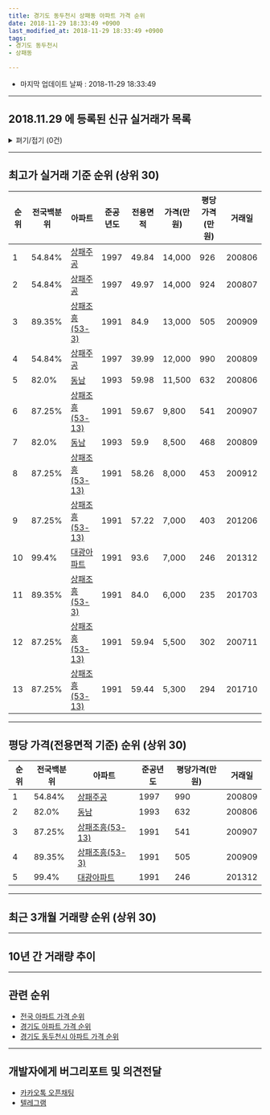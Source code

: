 ```yaml
---
title: 경기도 동두천시 상패동 아파트 가격 순위
date: 2018-11-29 18:33:49 +0900
last_modified_at: 2018-11-29 18:33:49 +0900
tags:
- 경기도 동두천시
- 상패동

---
```


* 마지막 업데이트 날짜 : 2018-11-29 18:33:49

---

## 2018.11.29 에 등록된 신규 실거래가 목록

<details>
<summary>펴기/접기 (0건)</summary>
<div markdown="1">

|아파트|준공년도|전용면적|가격(만원)|평당가격(만원)|거래일|전국백분위|
|---|---|---|---|---|---|---|
|없음|||||||


</div>
</details>

---

## 최고가 실거래 기준 순위 (상위 30)


|순위|전국백분위|아파트|준공년도|전용면적|가격(만원)|평당가격(만원)|거래일|
|---|---|---|---|---|---|---|---|
|1|54.84%|[상패주공](https://search.naver.com/search.naver?query=%EA%B2%BD%EA%B8%B0%EB%8F%84+%EB%8F%99%EB%91%90%EC%B2%9C%EC%8B%9C+%EC%83%81%ED%8C%A8%EB%8F%99+%EC%83%81%ED%8C%A8%EC%A3%BC%EA%B3%B5)|1997|49.84|14,000|926|200806|
|2|54.84%|[상패주공](https://search.naver.com/search.naver?query=%EA%B2%BD%EA%B8%B0%EB%8F%84+%EB%8F%99%EB%91%90%EC%B2%9C%EC%8B%9C+%EC%83%81%ED%8C%A8%EB%8F%99+%EC%83%81%ED%8C%A8%EC%A3%BC%EA%B3%B5)|1997|49.97|14,000|924|200807|
|3|89.35%|[상패조흥(53-3)](https://search.naver.com/search.naver?query=%EA%B2%BD%EA%B8%B0%EB%8F%84+%EB%8F%99%EB%91%90%EC%B2%9C%EC%8B%9C+%EC%83%81%ED%8C%A8%EB%8F%99+%EC%83%81%ED%8C%A8%EC%A1%B0%ED%9D%A5%2853-3%29)|1991|84.9|13,000|505|200909|
|4|54.84%|[상패주공](https://search.naver.com/search.naver?query=%EA%B2%BD%EA%B8%B0%EB%8F%84+%EB%8F%99%EB%91%90%EC%B2%9C%EC%8B%9C+%EC%83%81%ED%8C%A8%EB%8F%99+%EC%83%81%ED%8C%A8%EC%A3%BC%EA%B3%B5)|1997|39.99|12,000|990|200809|
|5|82.0%|[동남](https://search.naver.com/search.naver?query=%EA%B2%BD%EA%B8%B0%EB%8F%84+%EB%8F%99%EB%91%90%EC%B2%9C%EC%8B%9C+%EC%83%81%ED%8C%A8%EB%8F%99+%EB%8F%99%EB%82%A8)|1993|59.98|11,500|632|200806|
|6|87.25%|[상패조흥(53-13)](https://search.naver.com/search.naver?query=%EA%B2%BD%EA%B8%B0%EB%8F%84+%EB%8F%99%EB%91%90%EC%B2%9C%EC%8B%9C+%EC%83%81%ED%8C%A8%EB%8F%99+%EC%83%81%ED%8C%A8%EC%A1%B0%ED%9D%A5%2853-13%29)|1991|59.67|9,800|541|200907|
|7|82.0%|[동남](https://search.naver.com/search.naver?query=%EA%B2%BD%EA%B8%B0%EB%8F%84+%EB%8F%99%EB%91%90%EC%B2%9C%EC%8B%9C+%EC%83%81%ED%8C%A8%EB%8F%99+%EB%8F%99%EB%82%A8)|1993|59.9|8,500|468|200809|
|8|87.25%|[상패조흥(53-13)](https://search.naver.com/search.naver?query=%EA%B2%BD%EA%B8%B0%EB%8F%84+%EB%8F%99%EB%91%90%EC%B2%9C%EC%8B%9C+%EC%83%81%ED%8C%A8%EB%8F%99+%EC%83%81%ED%8C%A8%EC%A1%B0%ED%9D%A5%2853-13%29)|1991|58.26|8,000|453|200912|
|9|87.25%|[상패조흥(53-13)](https://search.naver.com/search.naver?query=%EA%B2%BD%EA%B8%B0%EB%8F%84+%EB%8F%99%EB%91%90%EC%B2%9C%EC%8B%9C+%EC%83%81%ED%8C%A8%EB%8F%99+%EC%83%81%ED%8C%A8%EC%A1%B0%ED%9D%A5%2853-13%29)|1991|57.22|7,000|403|201206|
|10|99.4%|[대광아파트](https://search.naver.com/search.naver?query=%EA%B2%BD%EA%B8%B0%EB%8F%84+%EB%8F%99%EB%91%90%EC%B2%9C%EC%8B%9C+%EC%83%81%ED%8C%A8%EB%8F%99+%EB%8C%80%EA%B4%91%EC%95%84%ED%8C%8C%ED%8A%B8)|1991|93.6|7,000|246|201312|
|11|89.35%|[상패조흥(53-3)](https://search.naver.com/search.naver?query=%EA%B2%BD%EA%B8%B0%EB%8F%84+%EB%8F%99%EB%91%90%EC%B2%9C%EC%8B%9C+%EC%83%81%ED%8C%A8%EB%8F%99+%EC%83%81%ED%8C%A8%EC%A1%B0%ED%9D%A5%2853-3%29)|1991|84.0|6,000|235|201703|
|12|87.25%|[상패조흥(53-13)](https://search.naver.com/search.naver?query=%EA%B2%BD%EA%B8%B0%EB%8F%84+%EB%8F%99%EB%91%90%EC%B2%9C%EC%8B%9C+%EC%83%81%ED%8C%A8%EB%8F%99+%EC%83%81%ED%8C%A8%EC%A1%B0%ED%9D%A5%2853-13%29)|1991|59.94|5,500|302|200711|
|13|87.25%|[상패조흥(53-13)](https://search.naver.com/search.naver?query=%EA%B2%BD%EA%B8%B0%EB%8F%84+%EB%8F%99%EB%91%90%EC%B2%9C%EC%8B%9C+%EC%83%81%ED%8C%A8%EB%8F%99+%EC%83%81%ED%8C%A8%EC%A1%B0%ED%9D%A5%2853-13%29)|1991|59.44|5,300|294|201710|


---

## 평당 가격(전용면적 기준) 순위 (상위 30)


|순위|전국백분위|아파트|준공년도|평당가격(만원)|거래일|
|---|---|---|---|---|---|
|1|54.84%|[상패주공](https://search.naver.com/search.naver?query=%EA%B2%BD%EA%B8%B0%EB%8F%84+%EB%8F%99%EB%91%90%EC%B2%9C%EC%8B%9C+%EC%83%81%ED%8C%A8%EB%8F%99+%EC%83%81%ED%8C%A8%EC%A3%BC%EA%B3%B5)|1997|990|200809|
|2|82.0%|[동남](https://search.naver.com/search.naver?query=%EA%B2%BD%EA%B8%B0%EB%8F%84+%EB%8F%99%EB%91%90%EC%B2%9C%EC%8B%9C+%EC%83%81%ED%8C%A8%EB%8F%99+%EB%8F%99%EB%82%A8)|1993|632|200806|
|3|87.25%|[상패조흥(53-13)](https://search.naver.com/search.naver?query=%EA%B2%BD%EA%B8%B0%EB%8F%84+%EB%8F%99%EB%91%90%EC%B2%9C%EC%8B%9C+%EC%83%81%ED%8C%A8%EB%8F%99+%EC%83%81%ED%8C%A8%EC%A1%B0%ED%9D%A5%2853-13%29)|1991|541|200907|
|4|89.35%|[상패조흥(53-3)](https://search.naver.com/search.naver?query=%EA%B2%BD%EA%B8%B0%EB%8F%84+%EB%8F%99%EB%91%90%EC%B2%9C%EC%8B%9C+%EC%83%81%ED%8C%A8%EB%8F%99+%EC%83%81%ED%8C%A8%EC%A1%B0%ED%9D%A5%2853-3%29)|1991|505|200909|
|5|99.4%|[대광아파트](https://search.naver.com/search.naver?query=%EA%B2%BD%EA%B8%B0%EB%8F%84+%EB%8F%99%EB%91%90%EC%B2%9C%EC%8B%9C+%EC%83%81%ED%8C%A8%EB%8F%99+%EB%8C%80%EA%B4%91%EC%95%84%ED%8C%8C%ED%8A%B8)|1991|246|201312|


---

## 최근 3개월 거래량 순위 (상위 30)


<div style="width:100%;">
    <canvas id="deal_count_ranking" height="250"></canvas>
</div>


<script>
new Chart(document.getElementById("deal_count_ranking"), {
    type: 'horizontalBar',
    data: {
        labels: ['상패주공', '상패조흥(53-13)', '상패조흥(53-3)', '동남'],
        datasets: [{
            label: '실거래 수',
            data: [3, 2, 2, 1],
            borderColor: "rgba(255, 0, 128, 1)",
            backgroundColor: "rgba(255, 0, 128, 0.5)",
            fill: false,
        }]
    },
    options: {
        responsive: true,
        title: {
            display: true,
            text: '최근 3개월 거래량 순위'
        },
        tooltips: {
            mode: 'index',
            intersect: false,
            callbacks: {
                title: function(tooltipItems, data) {
                    return "실거래 수:";
                },
                label: function(tooltipItem, data) {
                    return data.labels[tooltipItem.index] + ": " + tooltipItem.xLabel;
                }
            }
        },
        hover: {
            mode: 'nearest',
            intersect: true
        },
        scales: {
            xAxes: [{
                display: true,
                scaleLabel: {
                    display: true,
                    labelString: '실거래 수'
                },
                ticks: {
                    suggestedMin: 0,
                }
            }],
            yAxes: [{
                display: true,
                ticks: {
                    autoSkip: false,
                    callback: function(value, index, values) {
                        if (value.length > 15)
                            return value.substr(0, 13) + "...";
                        else
                            return value;
                    }
                },
                scaleLabel: {
                    display: false,
                }
            }]
        }
    }
});

</script>


---

## 10년 간 거래량 추이


<div style="width:100%;">
    <canvas id="deal_progress" height="250"></canvas>
</div>

<script>
new Chart(document.getElementById("deal_progress"), {
    type: 'line',
    data: {
        labels: ['200811','200812','200901','200902','200903','200904','200905','200906','200907','200908','200909','200910','200911','200912','201001','201002','201003','201004','201005','201006','201007','201008','201009','201010','201011','201012','201101','201102','201103','201104','201105','201106','201107','201108','201109','201110','201111','201112','201201','201202','201203','201204','201205','201206','201207','201208','201209','201210','201211','201212','201301','201302','201303','201304','201305','201306','201307','201308','201309','201310','201311','201312','201401','201402','201403','201404','201405','201406','201407','201408','201409','201410','201411','201412','201501','201502','201503','201504','201505','201506','201507','201508','201509','201510','201511','201512','201601','201602','201603','201604','201605','201606','201607','201608','201609','201610','201611','201612','201701','201702','201703','201704','201705','201706','201707','201708','201709','201710','201711','201712','201801','201802','201803','201804','201805','201806','201807','201808','201809','201810','201811'],
        datasets: [{
            label: '실거래 수',
            pointRadius: 1,
            data: [2, 0, 2, 10, 5, 2, 4, 9, 6, 5, 9, 4, 1, 2, 3, 2, 0, 1, 1, 1, 4, 3, 1, 4, 2, 3, 3, 0, 1, 6, 1, 8, 2, 4, 2, 1, 3, 4, 2, 0, 4, 6, 1, 2, 1, 2, 0, 2, 1, 0, 1, 3, 4, 7, 5, 3, 1, 2, 0, 5, 2, 5, 5, 2, 11, 3, 2, 3, 6, 1, 5, 6, 3, 3, 2, 3, 14, 4, 6, 6, 11, 4, 3, 5, 7, 3, 3, 6, 11, 14, 4, 4, 4, 7, 4, 6, 7, 5, 4, 6, 17, 2, 5, 4, 4, 5, 4, 5, 5, 2, 2, 0, 7, 3, 2, 2, 1, 4, 2, 5, 1],
            borderColor: "rgba(255, 201, 14, 1)",
            backgroundColor: "rgba(255, 201, 14, 0.5)",
            fill: true,
        }]
    },
    options: {
        responsive: true,
        title: {
            display: true,
            text: '10년간 거래량 추이'
        },
        tooltips: {
            mode: 'index',
            intersect: false,
        },
        hover: {
            mode: 'nearest',
            intersect: true
        },
        scales: {
            xAxes: [{
                display: true,
                scaleLabel: {
                    display: true,
                    labelString: '년/월'
                }
            }],
            yAxes: [{
                display: true,
                ticks: {
                    suggestedMin: 0,
                },
                scaleLabel: {
                    display: true,
                    labelString: '실거래 수'
                }
            }]
        }
    }
});

</script>


---

## 관련 순위

- [전국 아파트 가격 순위](https://inasie.github.io/apt-ranking/전국)
- [경기도 아파트 가격 순위](https://inasie.github.io/apt-ranking/경기도)
- [경기도 동두천시 아파트 가격 순위](https://inasie.github.io/apt-ranking/경기도-동두천시)


---

## 개발자에게 버그리포트 및 의견전달

- [카카오톡 오픈채팅](https://open.kakao.com/o/gLJUAP4)
- [텔레그램](https://t.me/inasie)

